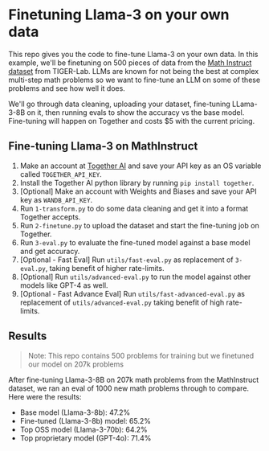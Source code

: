 # Finetuning Llama-3 on your own data

This repo gives you the code to fine-tune Llama-3 on your own data. In this example, we'll be finetuning on 500 pieces of data from the [Math Instruct dataset](https://huggingface.co/datasets/TIGER-Lab/MathInstruct) from TIGER-Lab. LLMs are known for not being the best at complex multi-step math problems so we want to fine-tune an LLM on some of these problems and see how well it does.

We'll go through data cleaning, uploading your dataset, fine-tuning LLama-3-8B on it, then running evals to show the accuracy vs the base model. Fine-tuning will happen on Together and costs $5 with the current pricing.

## Fine-tuning Llama-3 on MathInstruct

1. Make an account at [Together AI](https://www.together.ai/) and save your API key as an OS variable called `TOGETHER_API_KEY`.
2. Install the Together AI python library by running `pip install together`.
3. [Optional] Make an account with Weights and Biases and save your API key as `WANDB_API_KEY`.
4. Run `1-transform.py` to do some data cleaning and get it into a format Together accepts.
5. Run `2-finetune.py` to upload the dataset and start the fine-tuning job on Together.
6. Run `3-eval.py` to evaluate the fine-tuned model against a base model and get accuracy.
7. [Optional - Fast Eval] Run `utils/fast-eval.py` as replacement of `3-eval.py`, taking benefit of higher rate-limits.
8. [Optional] Run `utils/advanced-eval.py` to run the model against other models like GPT-4 as well.
9. [Optional - Fast Advance Eval] Run `utils/fast-advanced-eval.py` as replacement of `utils/advanced-eval.py` taking benefit of high rate-limits.

## Results

> Note: This repo contains 500 problems for training but we finetuned our model on 207k problems

After fine-tuning Llama-3-8B on 207k math problems from the MathInstruct dataset, we ran an eval of 1000 new math problems through to compare. Here were the results:

- Base model (Llama-3-8b): 47.2%
- Fine-tuned (Llama-3-8b) model: 65.2%
- Top OSS model (Llama-3-70b): 64.2%
- Top proprietary model (GPT-4o): 71.4%
